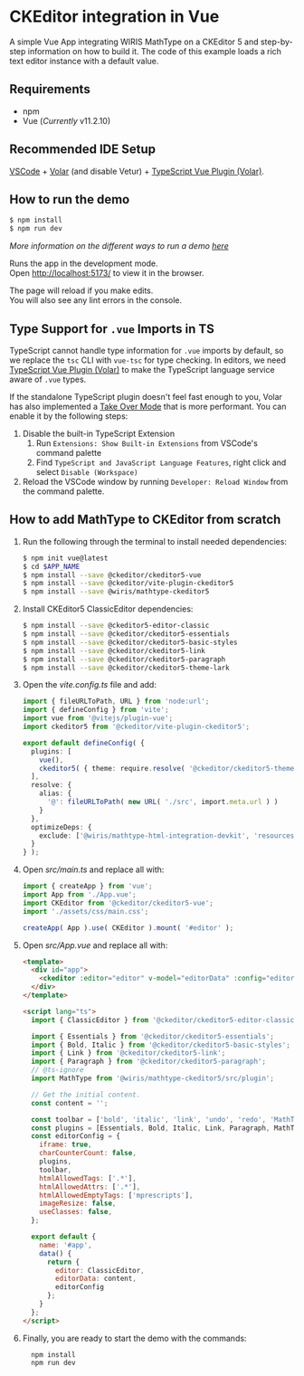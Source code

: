 # CKEditor integration in Vue

A simple Vue App integrating WIRIS MathType on a CKEditor 5 and step-by-step information on how to build it. The  code of this example loads a rich text editor instance with a default value.

## Requirements

* npm
* Vue (*Currently* v11.2.10)

## Recommended IDE Setup

[VSCode](https://code.visualstudio.com/) + [Volar](https://marketplace.visualstudio.com/items?itemName=Vue.volar) (and disable Vetur) + [TypeScript Vue Plugin (Volar)](https://marketplace.visualstudio.com/items?itemName=Vue.vscode-typescript-vue-plugin).

## How to run the demo

```sh
$ npm install
$ npm run dev
```

*More information on the different ways to run a demo [here](../../README.md)*

Runs the app in the development mode.<br />
Open [http://localhost:5173/](http://localhost:5173/) to view it in the browser.

The page will reload if you make edits.<br />
You will also see any lint errors in the console.


## Type Support for `.vue` Imports in TS

TypeScript cannot handle type information for `.vue` imports by default, so we replace the `tsc` CLI with `vue-tsc` for type checking. In editors, we need [TypeScript Vue Plugin (Volar)](https://marketplace.visualstudio.com/items?itemName=Vue.vscode-typescript-vue-plugin) to make the TypeScript language service aware of `.vue` types.

If the standalone TypeScript plugin doesn't feel fast enough to you, Volar has also implemented a [Take Over Mode](https://github.com/johnsoncodehk/volar/discussions/471#discussioncomment-1361669) that is more performant. You can enable it by the following steps:

1. Disable the built-in TypeScript Extension
    1) Run `Extensions: Show Built-in Extensions` from VSCode's command palette
    2) Find `TypeScript and JavaScript Language Features`, right click and select `Disable (Workspace)`
2. Reload the VSCode window by running `Developer: Reload Window` from the command palette.

## How to add MathType to CKEditor from scratch

1. Run the following through the terminal to install needed dependencies:

    ```sh
    $ npm init vue@latest
    $ cd $APP_NAME
    $ npm install --save @ckeditor/ckeditor5-vue
    $ npm install --save @ckeditor/vite-plugin-ckeditor5
    $ npm install --save @wiris/mathtype-ckeditor5
    ```

2. Install CKEditor5 ClassicEditor dependencies:

    ```sh
    $ npm install --save @ckeditor5-editor-classic
    $ npm install --save @ckeditor/ckeditor5-essentials
    $ npm install --save @ckeditor/ckeditor5-basic-styles
    $ npm install --save @ckeditor/ckeditor5-link
    $ npm install --save @ckeditor/ckeditor5-paragraph
    $ npm install --save @ckeditor/ckeditor5-theme-lark
    ```

3. Open the *vite.config.ts* file and add:

    ```ts
    import { fileURLToPath, URL } from 'node:url';
    import { defineConfig } from 'vite';
    import vue from '@vitejs/plugin-vue';
    import ckeditor5 from '@ckeditor/vite-plugin-ckeditor5';

    export default defineConfig( {
      plugins: [
        vue(),
        ckeditor5( { theme: require.resolve( '@ckeditor/ckeditor5-theme-lark' ) } ),
      ],
      resolve: {
        alias: {
          '@': fileURLToPath( new URL( './src', import.meta.url ) )
        }
      },
      optimizeDeps: {
        exclude: ['@wiris/mathtype-html-integration-devkit', 'resources']
      }
    } );
    ```

3. Open *src/main.ts* and replace all with:

    ```ts
    import { createApp } from 'vue';
    import App from './App.vue';
    import CKEditor from '@ckeditor/ckeditor5-vue';
    import './assets/css/main.css';

    createApp( App ).use( CKEditor ).mount( '#editor' );
    ```

4. Open *src/App.vue* and replace all with:

    ```html
    <template>
      <div id="app">
        <ckeditor :editor="editor" v-model="editorData" :config="editorConfig" @ready="onEditorReady"></ckeditor>
      </div>
    </template>

    <script lang="ts">
      import { ClassicEditor } from '@ckeditor/ckeditor5-editor-classic';

      import { Essentials } from '@ckeditor/ckeditor5-essentials';
      import { Bold, Italic } from '@ckeditor/ckeditor5-basic-styles';
      import { Link } from '@ckeditor/ckeditor5-link';
      import { Paragraph } from '@ckeditor/ckeditor5-paragraph';
      // @ts-ignore
      import MathType from '@wiris/mathtype-ckeditor5/src/plugin';

      // Get the initial content.
      const content = '';

      const toolbar = ['bold', 'italic', 'link', 'undo', 'redo', 'MathType', 'ChemType'];
      const plugins = [Essentials, Bold, Italic, Link, Paragraph, MathType];
      const editorConfig = {
        iframe: true,
        charCounterCount: false,
        plugins,
        toolbar,
        htmlAllowedTags: ['.*'],
        htmlAllowedAttrs: ['.*'],
        htmlAllowedEmptyTags: ['mprescripts'],
        imageResize: false,
        useClasses: false,
      };

      export default {
        name: '#app',
        data() {
          return {
            editor: ClassicEditor,
            editorData: content,
            editorConfig
          };
        }
      };
    </script>
    ```

5. Finally, you are ready to start the demo with the commands:

    ```
      npm install
      npm run dev
    ```
